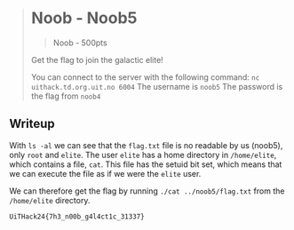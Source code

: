 > # Noob - Noob5
> > Noob - 500pts
>
> Get the flag to join the galactic elite!
>
> You can connect to the server with the following command: `nc uithack.td.org.uit.no 6004`
> The username is `noob5`
> The password is the flag from `noob4`

## Writeup
With `ls -al` we can see that the `flag.txt` file is no readable by us (noob5), only `root` and `elite`. The user `elite` has a home directory in `/home/elite`, which contains a file, `cat`. This file has the setuid bit set, which means that we can execute the file as if we were the `elite` user.

We can therefore get the flag by running `./cat ../noob5/flag.txt` from the `/home/elite` directory.

```
UiTHack24{7h3_n00b_g4l4ct1c_31337}
```